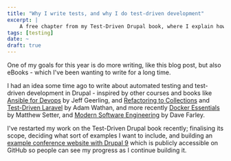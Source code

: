 ```yaml
---
title: "Why I write tests, and why I do test-driven development"
excerpt: |
    A free chapter from my Test-Driven Drupal book, where I explain how I why I started with and continue using automated testing and doing test-driven development.
tags: [testing]
date: ~
draft: true
---
```


One of my goals for this year is do more writing, like this blog post, but also eBooks - which I've been wanting to write for a long time.

I had an idea some time ago to write about automated testing and test-driven development in Drupal - inspired by other courses and books like [Ansible for Devops](https://www.ansiblefordevops.com) by Jeff Geerling, and [Refactoring to Collections](https://adamwathan.me/refactoring-to-collections) and [Test-Driven Laravel](https://course.testdrivenlaravel.com) by Adam Wathan, and more recently [Docker Essentials](https://dockeressentials.com) by Matthew Setter, and [Modern Software Engineering](https://www.informit.com/store/modern-software-engineering-doing-what-works-to-build-9780137314911) by Dave Farley.

I've restarted my work on the Test-Driven Drupal book recently; finalising its scope, deciding what sort of examples I want to include, and building an [example conference website with Drupal 9](https://github.com/opdavies/test-driven-drupal-app) which is publicly accessible on GitHub so people can see my progress as I continue building it.
